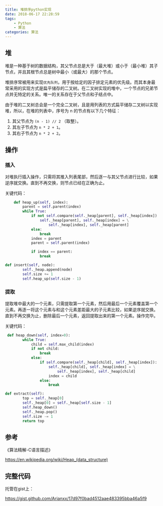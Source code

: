 ```yaml
---
title: 堆排序python实现
date: 2018-06-17 22:28:59
tags:
    - Python
    - 算法
categories: 算法
---
```

## 堆
堆是一种基于树的数据结构，其父节点总是大于（最大堆）或小于（最小堆）其子节点，并且其根节点总是树中最小（或最大）的那个节点。

堆排序常被用来实现`优先队列`，用于按给定的因子排定元素的优先级。而其本身最常采用的实现方式是扁平储存的二叉树。在二叉树实现的堆中，一个节点的兄弟节点并无特定的关系。唯一的关系存在于父节点和子结点中。
<!--MORE-->

由于堆的二叉树总会是一个完全二叉树，且是用列表的方式扁平储存二叉树以实现堆，所以，在堆的列表中，序号为 n 的节点有以下几个特征：

1. 其父节点为 `(n - 1) // 2` （取整）。
2. 其左子节点为 `n * 2 + 1`。
3. 其右子节点为 `n * 2 + 2`。

## 操作
### 插入
对堆执行插入操作，只需将其推入列表尾部，然后逐一与其父节点进行比较，如果逆序就交换。直到不再交换，则节点已经在正确为止。

关键代码：
```python
    def heap_up(self, index):
        parent = self.parent(index)
        while True:
            if not self.compare(self._heap[parent], self._heap[index]):
                self._heap[parent], self._heap[index] = \
                    self._heap[index], self._heap[parent]
            else:
                break
            index = parent
            parent = self.parent(index)

            if index == parent:
                break

def insert(self, node):
        self._heap.append(node)
        self.size += 1
        self.heap_up(self.size - 1)
```

### 提取
提取堆中最大的一个元素，只需提取第一个元素，然后用最后一个元素覆盖第一个元素。再逐一将这个元素与和这个元素差距最大的子元素比较，如果逆序就交换。直到不再交换为止，删除最后一个元素，返回提取出来的第一个元素。操作完毕。

关键代码：
```python
 def heap_down(self, index=0):
        while True:
            child = self.max_child(index)
            if not child:
                break
            else:
                if self.compare(self._heap[child], self._heap[index]):
                    self._heap[child], self._heap[index] = \
                        self._heap[index], self._heap[child]
                    index = child
                else:
                    break

def extract(self):
        top = self._heap[0]
        self._heap[0] = self._heap[self.size - 1]
        self.heap_down()
        self._heap.pop()
        self.size -= 1
        return top
```

<!--MORE-->

## 参考
《算法精解-C语言描述》

https://en.wikipedia.org/wiki/Heap_(data_structure)

## 完整代码
托管在gist上：

https://gist.github.com/Arianxx/17d97f0bad4512aae483395bba46a5f9

<script src="https://gist.github.com/Arianxx/17d97f0bad4512aae483395bba46a5f9.js"></script>
